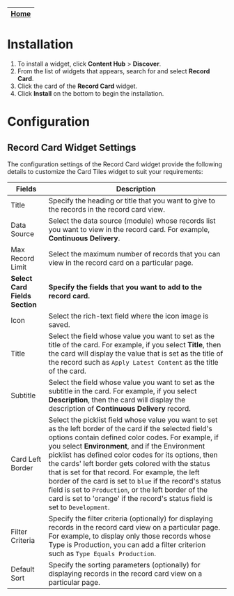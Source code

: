 | [Home](../README.md) |
|--------------------------------------------|

# Installation
1. To install a widget, click **Content Hub** > **Discover**.
2. From the list of widgets that appears, search for and select **Record Card**.
3. Click the card of the **Record Card** widget.
4. Click **Install** on the bottom to begin the installation.

# Configuration

## Record Card Widget Settings

The configuration settings of the Record Card widget provide the following details to customize the Card Tiles widget to suit your requirements:

| Fields                         | Description                              |
| ------------------------------ | ---------------------------------------- |
| Title                          | Specify the heading or title that you want to give to the records in the record card view. |
| Data Source                    | Select the data source (module) whose records list you want to view in the record card. For example, **Continuous Delivery**. |
| Max Record Limit               | Select the maximum number of records that you can view in the record card on a particular page. |
| **Select Card Fields Section** | **Specify the fields that you want to add to the record card.** |
| Icon                    | Select the rich-text field where the icon image is saved. |
| Title                     | Select the field whose value you want to set as the title of the card. For example, if you select **Title**, then the card will display the value that is set as the title of the record such as `Apply Latest Content` as the title of the card. |
| Subtitle                     | Select the field whose value you want to set as the subtitle in the card. For example, if you select **Description**, then the card will display the description of **Continuous Delivery** record.|
| Card Left Border               | Select the picklist field whose value you want to set as the left border of the card if the selected field's options contain defined color codes. For example, if you select **Environment**, and if the Environment picklist has defined color codes for its options, then the cards' left border gets colored with the status that is set for that record. For example, the left border of the card is set to `blue` if the record's status field is set to `Production`, or the left border of the card is set to 'orange' if the record's status field is set to `Development`. |
| Filter Criteria                | Specify the filter criteria (optionally) for displaying records in the record card view on a particular page. For example, to display only those records whose Type is Production, you can add a filter criterion such as `Type Equals Production`. |
| Default Sort                   | Specify the sorting parameters (optionally) for displaying records in the record card view on a particular page. |
